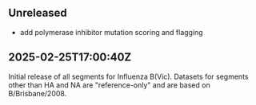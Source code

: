 ## Unreleased

- add polymerase inhibitor mutation scoring and flagging

## 2025-02-25T17:00:40Z

Initial release of all segments for Influenza B(Vic). Datasets for segments other than HA and NA are "reference-only" and are based on B/Brisbane/2008.
